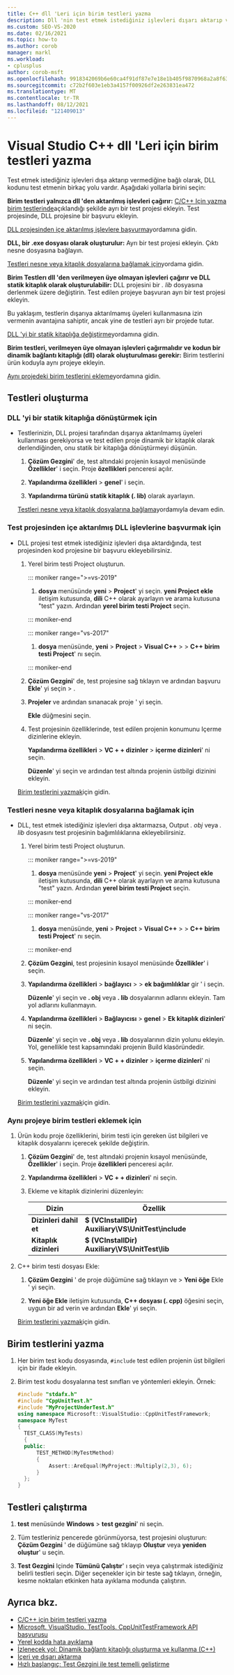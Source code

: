 ```yaml
---
title: C++ dll 'Leri için birim testleri yazma
description: Dll 'nin test etmek istediğiniz işlevleri dışarı aktarıp vermediğine bağlı olarak, DLL kodunu test etmenin çeşitli yolları hakkında bilgi edinin.
ms.custom: SEO-VS-2020
ms.date: 02/16/2021
ms.topic: how-to
ms.author: corob
manager: markl
ms.workload:
- cplusplus
author: corob-msft
ms.openlocfilehash: 9918342069b6e60ca4f91df87e7e18e1b405f9870968a2a8f63c5bb580a35199
ms.sourcegitcommit: c72b2f603e1eb3a4157f00926df2e263831ea472
ms.translationtype: MT
ms.contentlocale: tr-TR
ms.lasthandoff: 08/12/2021
ms.locfileid: "121409013"
---
```

# <a name="write-unit-tests-for-c-dlls-in-visual-studio"></a>Visual Studio C++ dll 'Leri için birim testleri yazma

Test etmek istediğiniz işlevleri dışa aktarıp vermediğine bağlı olarak, DLL kodunu test etmenin birkaç yolu vardır. Aşağıdaki yollarla birini seçin:

**Birim testleri yalnızca dll 'den aktarılmış işlevleri çağırır:** [C/C++ Için yazma birim testlerinde](writing-unit-tests-for-c-cpp.md)açıklandığı şekilde ayrı bir test projesi ekleyin. Test projesinde, DLL projesine bir başvuru ekleyin.

[DLL projesinden içe aktarılmış işlevlere başvurma](#projectRef)yordamına gidin.

**DLL, bir .exe dosyası olarak oluşturulur:** Ayrı bir test projesi ekleyin. Çıktı nesne dosyasına bağlayın.

[Testleri nesne veya kitaplık dosyalarına bağlamak için](#objectRef)yordama gidin.

**Birim Testlerı dll 'den verilmeyen üye olmayan işlevleri çağırır ve DLL statik kitaplık olarak oluşturulabilir:** DLL projesini bir *. lib* dosyasına derlenmek üzere değiştirin. Test edilen projeye başvuran ayrı bir test projesi ekleyin.

Bu yaklaşım, testlerin dışarıya aktarılmamış üyeleri kullanmasına izin vermenin avantajına sahiptir, ancak yine de testleri ayrı bir projede tutar.

[DLL 'yi bir statik kitaplığa değiştirme](#staticLink)yordamına gidin.

**Birim testleri, verilmeyen üye olmayan işlevleri çağırmalıdır ve kodun bir dinamik bağlantı kitaplığı (dll) olarak oluşturulması gerekir:** Birim testlerini ürün koduyla aynı projeye ekleyin.

[Aynı projedeki birim testlerini ekleme](#sameProject)yordamına gidin.

## <a name="create-the-tests"></a>Testleri oluşturma

### <a name="to-change-the-dll-to-a-static-library"></a><a name="staticLink"></a> DLL 'yi bir statik kitaplığa dönüştürmek için

- Testlerinizin, DLL projesi tarafından dışarıya aktarılmamış üyeleri kullanması gerekiyorsa ve test edilen proje dinamik bir kitaplık olarak derlendiğinden, onu statik bir kitaplığa dönüştürmeyi düşünün.

  1. **Çözüm Gezgini**' de, test altındaki projenin kısayol menüsünde **Özellikler**' i seçin. Proje **özellikleri** penceresi açılır.

  2. **Yapılandırma özellikleri**  >  **genel**' i seçin.

  3. **Yapılandırma türünü** **statik kitaplık (. lib)** olarak ayarlayın.

  [Testleri nesne veya kitaplık dosyalarına bağlama](#objectRef)yordamıyla devam edin.

### <a name="to-reference-exported-dll-functions-from-the-test-project"></a><a name="projectRef"></a> Test projesinden içe aktarılmış DLL işlevlerine başvurmak için

- DLL projesi test etmek istediğiniz işlevleri dışa aktardığında, test projesinden kod projesine bir başvuru ekleyebilirsiniz.

  1. Yerel birim testi Project oluşturun.

      ::: moniker range=">=vs-2019"

      1. **dosya** menüsünde **yeni**  >  **Project**' yi seçin. **yeni Project ekle** iletişim kutusunda, **dili** C++ olarak ayarlayın ve arama kutusuna "test" yazın. Ardından **yerel birim testi Project** seçin.

      ::: moniker-end

      ::: moniker range="vs-2017"

      1. **dosya** menüsünde, **yeni** > **Project** > **Visual C++** >  > **C++ birim testi Project**' nı seçin.

      ::: moniker-end

  1. **Çözüm Gezgini**' de, test projesine sağ tıklayın ve ardından başvuru **Ekle**' yi seçin  >  .

  1. **Projeler** ve ardından sınanacak proje ' yi seçin.

       **Ekle** düğmesini seçin.

  1. Test projesinin özelliklerinde, test edilen projenin konumunu Içerme dizinlerine ekleyin.

       **Yapılandırma özellikleri**  >  **VC + + dizinler**  >  **içerme dizinleri**' ni seçin.

       **Düzenle**' yi seçin ve ardından test altında projenin üstbilgi dizinini ekleyin.

  [Birim testlerini yazmak](#addTests)için gidin.

### <a name="to-link-the-tests-to-the-object-or-library-files"></a><a name="objectRef"></a> Testleri nesne veya kitaplık dosyalarına bağlamak için

- DLL, test etmek istediğiniz işlevleri dışa aktarmazsa, Output *. obj* veya *. lib* dosyasını test projesinin bağımlılıklarına ekleyebilirsiniz.

  1. Yerel birim testi Project oluşturun.

      ::: moniker range=">=vs-2019"

      1. **dosya** menüsünde **yeni**  >  **Project**' yi seçin. **yeni Project ekle** iletişim kutusunda, **dili** C++ olarak ayarlayın ve arama kutusuna "test" yazın. Ardından **yerel birim testi Project** seçin.

      ::: moniker-end

      ::: moniker range="vs-2017"

      1. **dosya** menüsünde, **yeni** > **Project** > **Visual C++** >  > **C++ birim testi Project**' nı seçin.

      ::: moniker-end

  1. **Çözüm Gezgini**, test projesinin kısayol menüsünde **Özellikler**' i seçin.

  1. **Yapılandırma özellikleri**  >  **bağlayıcı**  >    >  **ek bağımlılıklar** gir ' i seçin.

       **Düzenle**' yi seçin ve **. obj** veya **. lib** dosyalarının adlarını ekleyin. Tam yol adlarını kullanmayın.

  1. **Yapılandırma özellikleri**  >  **Bağlayıcısı**  >  **genel**  >  **Ek kitaplık dizinleri**' ni seçin.

       **Düzenle**' yi seçin ve **. obj** veya **. lib** dosyalarının dizin yolunu ekleyin. Yol, genellikle test kapsamındaki projenin Build klasöründedir.

  1. **Yapılandırma özellikleri**  >  **VC + + dizinler**  >  **içerme dizinleri**' ni seçin.

       **Düzenle**' yi seçin ve ardından test altında projenin üstbilgi dizinini ekleyin.

  [Birim testlerini yazmak](#addTests)için gidin.

### <a name="to-add-unit-tests-in-the-same-project"></a><a name="sameProject"></a> Aynı projeye birim testleri eklemek için

1. Ürün kodu proje özelliklerini, birim testi için gereken üst bilgileri ve kitaplık dosyalarını içerecek şekilde değiştirin.

   1. **Çözüm Gezgini**' de, test altındaki projenin kısayol menüsünde, **Özellikler**' i seçin. Proje **özellikleri** penceresi açılır.

   1. **Yapılandırma özellikleri**  >  **VC + + dizinleri**' ni seçin.

   1. Ekleme ve kitaplık dizinlerini düzenleyin:

       |Dizin|Özellik|
       |-|-|
       |**Dizinleri dahil et** | **$ (VCInstallDir) Auxiliary\VS\UnitTest\include** |
       |**Kitaplık dizinleri** | **$ (VCInstallDir) Auxiliary\VS\UnitTest\lib** |

1. C++ birim testi dosyası Ekle:

   1. **Çözüm Gezgini** ' de proje düğümüne sağ tıklayın ve   >  **Yeni öğe** Ekle ' yi seçin.

   1. **Yeni öğe Ekle** iletişim kutusunda, **C++ dosyası (. cpp)** öğesini seçin, uygun bir ad verin ve ardından **Ekle**' yi seçin.

   [Birim testlerini yazmak](#addTests)için gidin.

## <a name="write-the-unit-tests"></a><a name="addTests"></a> Birim testlerini yazma

1. Her birim test kodu dosyasında, `#include` test edilen projenin üst bilgileri için bir ifade ekleyin.

1. Birim test kodu dosyalarına test sınıfları ve yöntemleri ekleyin. Örnek:

    ```cpp
    #include "stdafx.h"
    #include "CppUnitTest.h"
    #include "MyProjectUnderTest.h"
    using namespace Microsoft::VisualStudio::CppUnitTestFramework;
    namespace MyTest
    {
      TEST_CLASS(MyTests)
      {
      public:
          TEST_METHOD(MyTestMethod)
          {
              Assert::AreEqual(MyProject::Multiply(2,3), 6);
          }
      };
    }
    ```

## <a name="run-the-tests"></a>Testleri çalıştırma

1. **test** menüsünde **Windows**  >  **test gezgini**' ni seçin.

1. Tüm testleriniz pencerede görünmüyorsa, test projesini oluşturun: **Çözüm Gezgini** ' de düğümüne sağ tıklayıp **Oluştur** veya **yeniden oluştur**' u seçin.

1. **Test Gezgini** Içinde **Tümünü Çalıştır**' ı seçin veya çalıştırmak istediğiniz belirli testleri seçin. Diğer seçenekler için bir teste sağ tıklayın, örneğin, kesme noktaları etkinken hata ayıklama modunda çalıştırın.

## <a name="see-also"></a>Ayrıca bkz.

- [C/C++ için birim testleri yazma](writing-unit-tests-for-c-cpp.md)
- [Microsoft. VisualStudio. TestTools. CppUnitTestFramework API başvurusu](../test/microsoft-visualstudio-testtools-cppunittestframework-api-reference.md)
- [Yerel kodda hata ayıklama](../debugger/debugging-native-code.md)
- [İzlenecek yol: Dinamik bağlantı kitaplığı oluşturma ve kullanma (C++)](/cpp/build/walkthrough-creating-and-using-a-dynamic-link-library-cpp)
- [İçeri ve dışarı aktarma](/cpp/build/importing-and-exporting)
- [Hızlı başlangıç: Test Gezgini ile test temelli geliştirme](../test/quick-start-test-driven-development-with-test-explorer.md)
